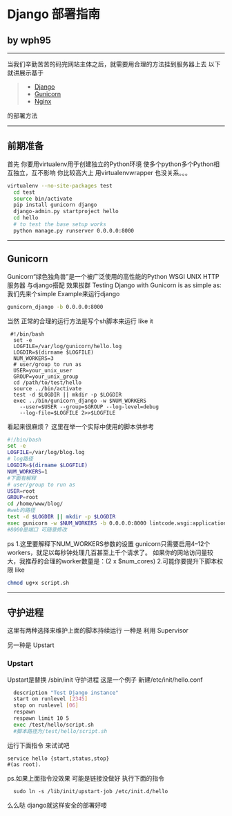 # Django 部署指南
##           by wph95


------
当我们辛勤苦苦的码完网站主体之后，就需要用合理的方法挂到服务器上去
以下就讲展示基于  
> * [Django](https://www.djangoproject.com/)
> * [Gunicorn](https://gunicorn.org/)
> * [Nginx](http://nginx.org/)

的部署方法

------

## 前期准备
首先 你要用virtualenv用于创建独立的Python环境 使多个python多个Python相互独立，互不影响
你比较高大上 用virtualenvwrapper   也没关系。。。

```bash
virtualenv --no-site-packages test
  cd test
  source bin/activate
  pip install gunicorn django
  django-admin.py startproject hello
  cd hello
  # to test the base setup works
  python manage.py runserver 0.0.0.0:8000

```
------

## Gunicorn
Gunicorn“绿色独角兽”是一个被广泛使用的高性能的Python WSGI UNIX HTTP服务器
 与django搭配 效果拔群
Testing Django with Gunicorn is as simple as: 
我们先来个simple Example来运行django
```bash
gunicorn_django -b 0.0.0.0:8000
```

当然 正常的合理的运行方法是写个sh脚本来运行 like it
```dash
 #!/bin/bash
  set -e
  LOGFILE=/var/log/gunicorn/hello.log
  LOGDIR=$(dirname $LOGFILE)
  NUM_WORKERS=3
  # user/group to run as
  USER=your_unix_user
  GROUP=your_unix_group
  cd /path/to/test/hello
  source ../bin/activate
  test -d $LOGDIR || mkdir -p $LOGDIR
  exec ../bin/gunicorn_django -w $NUM_WORKERS 
    --user=$USER --group=$GROUP --log-level=debug 
    --log-file=$LOGFILE 2>>$LOGFILE
```
看起来很麻烦？ 这里在举一个实际中使用的脚本供参考
```bash
#!/bin/bash
set -e
LOGFILE=/var/log/blog.log
# log路径
LOGDIR=$(dirname $LOGFILE)
NUM_WORKERS=1
#下面有解释
# user/group to run as
USER=root
GROUP=root
cd /home/www/blog/
#web的路径
test -d $LOGDIR || mkdir -p $LOGDIR
exec gunicorn -w $NUM_WORKERS -b 0.0.0.0:8000 lintcode.wsgi:application --user=$USER --group=$GROUP
#8000是端口 可随意修改
```
ps 
1.这里要解释下NUM_WORKERS参数的设置 
gunicorn只需要启用4–12个workers，就足以每秒钟处理几百甚至上千个请求了。
如果你的网站访问量较大，我推荐的合理的worker数量是：(2 x $num_cores) 
2.可能你要提升下脚本权限 like
```bash
chmod ug+x script.sh
```
------

## 守护进程
这里有两种选择来维护上面的脚本持续运行
一种是 利用 Supervisor

另一种是 Upstart
### Upstart
Upstart是替换 /sbin/init 守护进程
这是一个例子 新建/etc/init/hello.conf 
```bash
  description "Test Django instance"
  start on runlevel [2345]
  stop on runlevel [06]
  respawn
  respawn limit 10 5
  exec /test/hello/script.sh
  #脚本路径为/test/hello/script.sh
```
运行下面指令 来试试吧
```
service hello {start,status,stop} 
#(as root).
```
ps.如果上面指令没效果 可能是链接没做好 执行下面的指令
```
  sudo ln -s /lib/init/upstart-job /etc/init.d/hello
```
么么哒 django就这样安全的部署好喽 
